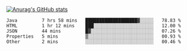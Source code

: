[![Anurag's GitHub stats](https://github-readme-stats.vercel.app/api?username=sebasphere&count_private=true&theme=tokyonight)](https://github.com/anuraghazra/github-readme-stats)

<!--START_SECTION:waka-->
```text
Java         7 hrs 58 mins   ███████████████████▓░░░░░   78.83 % 
HTML         1 hr 12 mins    ███░░░░░░░░░░░░░░░░░░░░░░   12.00 % 
JSON         44 mins         █▓░░░░░░░░░░░░░░░░░░░░░░░   07.26 % 
Properties   5 mins          ▒░░░░░░░░░░░░░░░░░░░░░░░░   00.93 % 
Other        2 mins          ░░░░░░░░░░░░░░░░░░░░░░░░░   00.46 % 
```
<!--END_SECTION:waka-->
